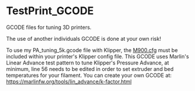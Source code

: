 # TestPrint_GCODE
GCODE files for tuning 3D printers.

The use of another individuals GCODE is done at your own risk!

To use my PA_tuning_5k.gcode file with Klipper, the [M900.cfg](https://github.com/bobbleheed/Klipper_Configurations/blob/main/Voron%20V2%2C%20300/M900.cfg) must be included within your printer's Klipper config file. This GCODE uses Marlin's Linear Advance test pattern to tune Klipper's Pressure Advance, at minimum, line 56 needs to be edited in order to set extruder and bed temperatures for your filament. You can create your own GCODE at: https://marlinfw.org/tools/lin_advance/k-factor.html
